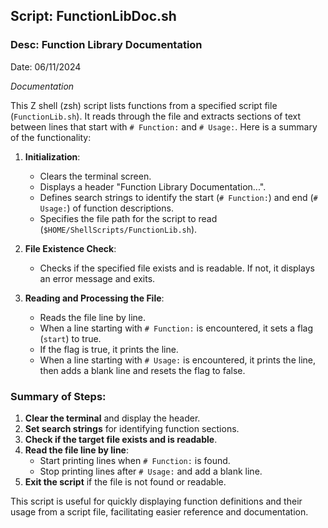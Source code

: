 ## Script: FunctionLibDoc.sh
### Desc: Function Library Documentation
Date: 06/11/2024

_Documentation_

This Z shell (zsh) script lists functions from a specified script file (`FunctionLib.sh`). It reads through the file and extracts sections of text between lines that start with `# Function:` and `# Usage:`. Here is a summary of the functionality:

1. **Initialization**:
   - Clears the terminal screen.
   - Displays a header "Function Library Documentation...".
   - Defines search strings to identify the start (`# Function:`) and end (`# Usage:`) of function descriptions.
   - Specifies the file path for the script to read (`$HOME/ShellScripts/FunctionLib.sh`).

2. **File Existence Check**:
   - Checks if the specified file exists and is readable. If not, it displays an error message and exits.

3. **Reading and Processing the File**:
   - Reads the file line by line.
   - When a line starting with `# Function:` is encountered, it sets a flag (`start`) to true.
   - If the flag is true, it prints the line.
   - When a line starting with `# Usage:` is encountered, it prints the line, then adds a blank line and resets the flag to false.

### Summary of Steps:

1. **Clear the terminal** and display the header.
2. **Set search strings** for identifying function sections.
3. **Check if the target file exists and is readable**.
4. **Read the file line by line**:
   - Start printing lines when `# Function:` is found.
   - Stop printing lines after `# Usage:` and add a blank line.
5. **Exit the script** if the file is not found or readable.

This script is useful for quickly displaying function definitions and their usage from a script file, facilitating easier reference and documentation.